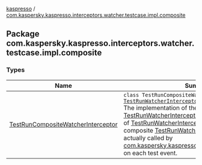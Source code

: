 [kaspresso](../index.md) / [com.kaspersky.kaspresso.interceptors.watcher.testcase.impl.composite](./index.md)

## Package com.kaspersky.kaspresso.interceptors.watcher.testcase.impl.composite

### Types

| Name | Summary |
|---|---|
| [TestRunCompositeWatcherInterceptor](-test-run-composite-watcher-interceptor/index.md) | `class TestRunCompositeWatcherInterceptor : `[`TestRunWatcherInterceptor`](../com.kaspersky.kaspresso.interceptors.watcher.testcase/-test-run-watcher-interceptor/index.md)<br>The implementation of the [TestRunWatcherInterceptor](../com.kaspersky.kaspresso.interceptors.watcher.testcase/-test-run-watcher-interceptor/index.md) interface. Composes all of [TestRunWatcherInterceptor](../com.kaspersky.kaspresso.interceptors.watcher.testcase/-test-run-watcher-interceptor/index.md)s list into one composite [TestRunWatcherInterceptor](../com.kaspersky.kaspresso.interceptors.watcher.testcase/-test-run-watcher-interceptor/index.md) that is actually called by [com.kaspersky.kaspresso.testcases.core.TestRunner](#) on each test event. |
